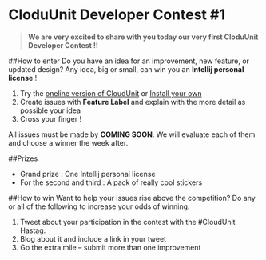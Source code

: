 CloduUnit Developer Contest #1
==========================

> **We are very excited to share with you today our very first CloduUnit Developer Contest !!**


##How to enter 
Do you have an idea for an improvement, new feature, or updated design? Any idea, big or small, can win you an **Intellij personal license** ! 

 1. Try the [oneline version of CloudUnit](https://sormiou.cloudunit.io/) or [Install your own](https://github.com/Treeptik/cloudunit/)
 2. Create issues with **Feature Label** and explain with the more detail as possible your idea
 3. Cross your finger ! 

All issues must be made by **COMING SOON**. We will evaluate each of them and choose a winner the week after. 

##Prizes

* Grand prize : One Intellij personal license
* For the second and third  : A pack of really cool stickers 

##How to win
Want to help your issues rise above the competition? Do any or all of the following to increase your odds of winning:

1. Tweet about your participation in the contest with the #CloudUnit Hastag. 
2. Blog about it and include a link in your tweet
3. Go the extra mile – submit more than one improvement

